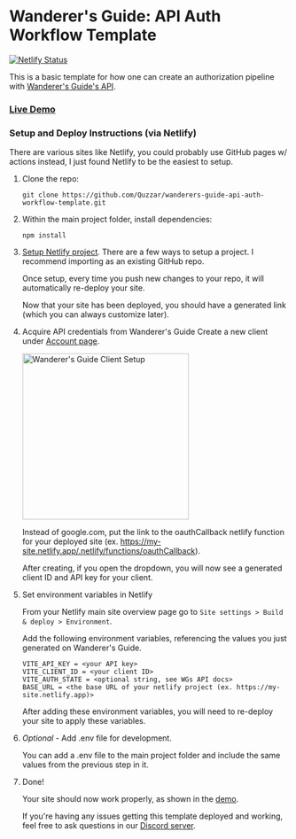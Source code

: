 # Wanderer's Guide: API Auth Workflow Template

[![Netlify Status](https://api.netlify.com/api/v1/badges/c791c5f7-4f80-43b0-b275-7d761e897b44/deploy-status)](https://app.netlify.com/sites/wg-api-auth-workflow-template/deploys)

This is a basic template for how one can create an authorization pipeline with [Wanderer's Guide's API](https://wanderersguide.app/api_docs/#usage_and_setup).

### **[Live Demo](https://wg-api-auth-workflow-template.netlify.app/)**

### Setup and Deploy Instructions (via Netlify)

There are various sites like Netlify, you could probably use GitHub pages w/ actions instead, I just found Netlify to be the easiest to setup.

1. Clone the repo:

   ```
   git clone https://github.com/Quzzar/wanderers-guide-api-auth-workflow-template.git
   ```

1. Within the main project folder, install dependencies:

   ```
   npm install
   ```

1. [Setup Netlify project](https://app.netlify.com/start).
   There are a few ways to setup a project. I recommend importing as an existing GitHub repo.

   Once setup, every time you push new changes to your repo, it will automatically re-deploy your site.

   Now that your site has been deployed, you should have a generated link (which you can always customize later).

1. Acquire API credentials from Wanderer's Guide
   Create a new client under [Account page](https://wanderersguide.app/profile).

   <img src="https://i.imgur.com/9Soq4dO.png" alt="Wanderer's Guide Client Setup" width="300"/>

   Instead of google.com, put the link to the oauthCallback netlify function for your deployed site (ex. https://my-site.netlify.app/.netlify/functions/oauthCallback).

   After creating, if you open the dropdown, you will now see a generated client ID and API key for your client.

1. Set environment variables in Netlify

   From your Netlify main site overview page go to `Site settings > Build & deploy > Environment`.

   Add the following environment variables, referencing the values you just generated on Wanderer's Guide.

   ```env
   VITE_API_KEY = <your API key>
   VITE_CLIENT_ID = <your client ID>
   VITE_AUTH_STATE = <optional string, see WGs API docs>
   BASE_URL = <the base URL of your netlify project (ex. https://my-site.netlify.app)>
   ```

   After adding these environment variables, you will need to re-deploy your site to apply these variables.

1. _Optional_ - Add .env file for development.

   You can add a .env file to the main project folder and include the same values from the previous step in it.

1. Done!

   Your site should now work properly, as shown in the [demo](https://wg-api-auth-workflow-template.netlify.app/).

   If you're having any issues getting this template deployed and working, feel free to ask questions in our [Discord server](https://discord.com/invite/kxCpa6G).
